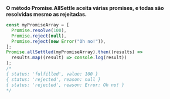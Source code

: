 <strong>
  O método Promise.AllSettle aceita várias promises, e todas são resolvidas mesmo as rejeitadas.
</strong>

```javascript
const myPromiseArray = [
  Promise.resolve(100),
  Promise.reject(null),
  Promise.reject(new Error("Oh no!")),
];
Promise.allSettled(myPromiseArray).then((results) =>
  results.map((result) => console.log(result))
);
/*
{ status: 'fulfilled', value: 100 }
{ status: 'rejected', reason: null }
{ status: 'rejected', reason: Error: Oh no! }
*/
```
